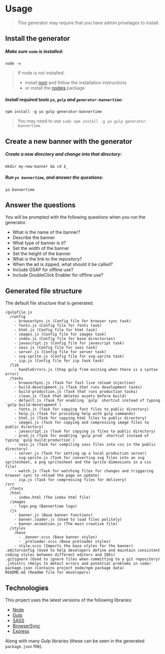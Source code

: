 # Usage

> This generator may require that you have admin privelages to install.

## Install the generator

##### Make sure `node` is installed:
```
node -v
```

> If node is not installed:
> * install [nvm](https://github.com/creationix/nvm) and follow the installation instructions
> * or install the [nodejs](https://nodejs.org) package

##### Install required tools `yo`, `gulp` and `generator-bannertime`:
```
npm install -g yo gulp generator-bannertime
```

> You may need to use `sudo npm install -g yo gulp generator-bannertime`


## Create a new banner with the generator

##### Create a new directory and change into that directory:
```
mkdir my-new-banner && cd $_
```

##### Run `yo bannertime`, and answer the questions:
```
yo bannertime
```

## Answer the questions

You will be prompted with the following questions when you run the generator.

* What is the name of the banner?
* Describe the banner
* What type of banner is it?
* Set the width of the banner
* Set the height of the banner
* What is the link to the repository?
* When the ad is zipped, what should it be called?
* Include GSAP for offline use?
* Include DoubleClick Enabler for offline use?

## Generated file structure

The default file structure that is generated.

```
/gulpfile.js
  /config
    - browserSync.js (Config file for browser sync task)
    - fonts.js (Config file for fonts task)
    - html.js (Config file for html task)
    - images.js (Config file for images task)
    - index.js (Config file for base directories)
    - javascript.js (Config file for javascript task)
    - sass.js (Config file for sass task)
    - server.js (Config file for server task)
    - svg-sprite.js (Config file for svg-sprite task)
    - zip.js (Config file for zip task task)
  /lib
    - handleErrors.js (Stop gulp from exiting when there is a syntax error)
  /tasks
    - browserSync.js (Task for fast live reload injection)
    - build-development.js (Task that runs development tasks)
    - build-production.js (Task that runs production tasks)
    - clean.js (Task that deletes assets before build)
    - default.js (Task for enabling `gulp` shortcut instead of typing `gulp build:development`)
    - fonts.js (Task for copying font files to public directory)
    - help.js (Task for providing help with gulp commands)
    - html.js (Task for copying html files to public directory)
    - images.js (Task for copying and compressing image files to public directory)
    - javascript.js (Task for copying js files to public directory)
    - prod.js (Task for enabling `gulp prod` shortcut instead of typing `gulp build:production`)
    - sass.js (Task for compiling sass files into css in the public directory)
    - server.js (Task for setting up a local production server)
    - svg-sprite.js (Task for converting svg files into an svg spritesheet, a png spritesheet and the sprite dimensions in a css file)
    - watch.js (Task for watching files for changes and triggering browser sync to reload the page on update)
    - zip.js (Task for compressing files for delivery)
/src
  /fonts
  /html
    - index.html (The index html file)
  /images
    - logo.png (Bannertime logo)
  /js
    - banner.js (Base banner functions)
    - banner.loader.js (Used to load files politely)
    - banner.animation.js (The main creative file)
  /styles
    /base
      - _banner.scss (Base banner styles)
      - _preloader.scss (Base preloader styles)
    - style.scss (Imports the base styles for the banner)
.editorconfig (Used to help developers define and maintain consistent coding styles between different editors and IDEs)
.gitignore (Used to ignore files when committing to a git repository)
.jshintrc (Helps to detect errors and potential problems in code)
package.json (Contains project node/npm package data)
README.md (Readme file for developers)
```

## Technologies

This project uses the latest versions of the following libraries:

- [Node](https://nodejs.org/)
- [Gulp](http://gulpjs.com/)
- [SASS](http://sass-lang.com/)
- [BrowserSync](http://www.browsersync.io/)
- [Express](http://expressjs.com/)

Along with many Gulp libraries (these can be seen in the generated `package.json` file).
